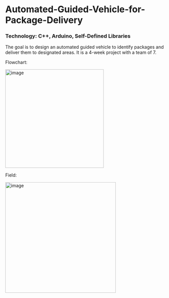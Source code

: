 # Automated-Guided-Vehicle-for-Package-Delivery
### Technology: C++, Arduino, Self-Defined Libraries

The goal is to design an automated guided vehicle to identify packages and deliver them to designated areas. It is a 4-week project with a team of 7.

Flowchart:

<img width="310" alt="image" src="https://github.com/IsaacLam609/Automated-Guided-Vehicle-for-Package-Pickup-and-Sorting/assets/153698025/830d9196-4039-4004-a05d-625932e36679">

Field:

<img width="348" alt="image" src="https://github.com/IsaacLam609/Automated-Guided-Vehicle-for-Package-Pickup-and-Sorting/assets/153698025/553e214b-95cd-4805-9df0-ff80c258c8b7">

